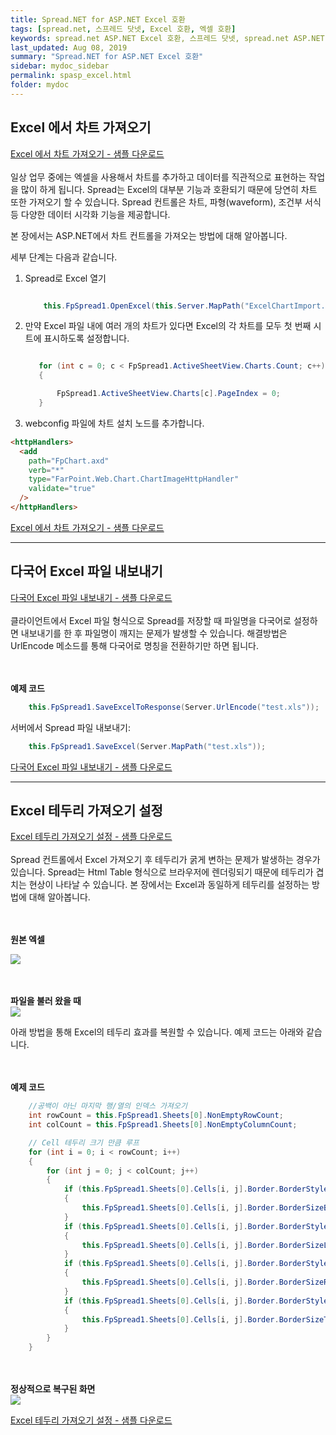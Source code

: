 ```yaml
---
title: Spread.NET for ASP.NET Excel 호환
tags: [spread.net, 스프레드 닷넷, Excel 호환, 엑셀 호환]
keywords: spread.net ASP.NET Excel 호환, 스프레드 닷넷, spread.net ASP.NET 엑셀 호환
last_updated: Aug 08, 2019
summary: "Spread.NET for ASP.NET Excel 호환"
sidebar: mydoc_sidebar
permalink: spasp_excel.html
folder: mydoc
---
```


## Excel 에서 차트 가져오기

[Excel 에서 차트 가져오기 - 샘플 다운로드](https://www.grapecity.co.kr/files/SpreadNET/Samples/ExcelChartImport.zip)
<br /><br />
일상 업무 중에는 엑셀을 사용해서 차트를 추가하고 데이터를 직관적으로 표현하는 작업을 많이 하게 됩니다. Spread는 Excel의 대부분 기능과 호환되기 때문에 당연히 차트 또한 가져오기 할 수 있습니다. Spread 컨트롤은 차트, 파형(waveform), 조건부 서식 등 다양한 데이터 시각화 기능을 제공합니다.

본 장에서는 ASP.NET에서 차트 컨트롤을 가져오는 방법에 대해 알아봅니다.

세부 단계는 다음과 같습니다.
<br />

1.  Spread로 Excel 열기

    ```csharp

        this.FpSpread1.OpenExcel(this.Server.MapPath("ExcelChartImport.xlsx"));

    ```

2.  만약 Excel 파일 내에 여러 개의 차트가 있다면 Excel의 각 차트를 모두 첫 번째 시트에 표시하도록 설정합니다.

    ```csharp

       for (int c = 0; c < FpSpread1.ActiveSheetView.Charts.Count; c++)
       {

           FpSpread1.ActiveSheetView.Charts[c].PageIndex = 0;
       }

    ```

3.  webconfig 파일에 차트 설치 노드를 추가합니다.

```html
<httpHandlers>
  <add
    path="FpChart.axd"
    verb="*"
    type="FarPoint.Web.Chart.ChartImageHttpHandler"
    validate="true"
  />
</httpHandlers>
```

[Excel 에서 차트 가져오기 - 샘플 다운로드](https://www.grapecity.co.kr/files/SpreadNET/Samples/ExcelChartImport.zip)

---

## 다국어 Excel 파일 내보내기

[ 다국어 Excel 파일 내보내기 - 샘플 다운로드](https://www.grapecity.co.kr/files/SpreadNET/Samples/Spread_SaveAsCNName.zip)
<br /><br />
클라이언트에서 Excel 파일 형식으로 Spread를 저장할 때 파일명을 다국어로 설정하면 내보내기를 한 후 파일명이 깨지는 문제가 발생할 수 있습니다. 해결방법은UrlEncode 메소드를 통해 다국어로 명칭을 전환하기만 하면 됩니다.

<br /><br />
**예제 코드**
<br />

```csharp
    this.FpSpread1.SaveExcelToResponse(Server.UrlEncode("test.xls"));
```

서버에서 Spread 파일 내보내기:

```csharp
    this.FpSpread1.SaveExcel(Server.MapPath("test.xls"));
```

[ 다국어 Excel 파일 내보내기 - 샘플 다운로드](https://www.grapecity.co.kr/files/SpreadNET/Samples/Spread_SaveAsCNName.zip)

---

## Excel 테두리 가져오기 설정

[Excel 테두리 가져오기 설정 - 샘플 다운로드](https://www.grapecity.co.kr/files/SpreadNET/Samples/Spread_ASP_Border.zip)
<br /><br />
Spread 컨트롤에서 Excel 가져오기 후 테두리가 굵게 변하는 문제가 발생하는 경우가 있습니다. Spread는 Html Table 형식으로 브라우저에 렌더링되기 때문에 테두리가 겹치는 현상이 나타날 수 있습니다. 본 장에서는 Excel과 동일하게 테두리를 설정하는 방법에 대해 알아봅니다.

<br /><br />
**원본 엑셀**
<br />

![](https://www.grapecity.co.kr/images/training/spread/tc6-3-1.png)

<br /><br />
**파일을 불러 왔을 때**
<br />
![](https://www.grapecity.co.kr/images/training/spread/tc6-3-2.png)

아래 방법을 통해 Excel의 테두리 효과를 복원할 수 있습니다. 예제 코드는 아래와 같습니다.

<br /><br />
**예제 코드**
<br />

```csharp
    //공백이 아닌 마지막 행/열의 인덱스 가져오기
    int rowCount = this.FpSpread1.Sheets[0].NonEmptyRowCount;
    int colCount = this.FpSpread1.Sheets[0].NonEmptyColumnCount;

    // Cell 테두리 크기 만큼 루프
    for (int i = 0; i < rowCount; i++)
    {
        for (int j = 0; j < colCount; j++)
        {
            if (this.FpSpread1.Sheets[0].Cells[i, j].Border.BorderStyleBottom == BorderStyle.Solid)
            {
                this.FpSpread1.Sheets[0].Cells[i, j].Border.BorderSizeBottom = 1;
            }
            if (this.FpSpread1.Sheets[0].Cells[i, j].Border.BorderStyleLeft == BorderStyle.Solid)
            {
                this.FpSpread1.Sheets[0].Cells[i, j].Border.BorderSizeLeft = 1;
            }
            if (this.FpSpread1.Sheets[0].Cells[i, j].Border.BorderStyleRight == BorderStyle.Solid)
            {
                this.FpSpread1.Sheets[0].Cells[i, j].Border.BorderSizeRight = 1;
            }
            if (this.FpSpread1.Sheets[0].Cells[i, j].Border.BorderStyleTop == BorderStyle.Solid)
            {
                this.FpSpread1.Sheets[0].Cells[i, j].Border.BorderSizeTop = 1;
            }
        }
    }
```

<br /><br />
**정상적으로 복구된 화면**
<br />
![](https://www.grapecity.co.kr/images/training/spread/tc6-3-3.png)

[Excel 테두리 가져오기 설정 - 샘플 다운로드](https://www.grapecity.co.kr/files/SpreadNET/Samples/Spread_ASP_Border.zip)
